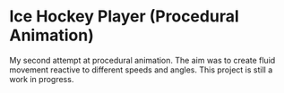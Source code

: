 # Ice Hockey Player (Procedural Animation)
My second attempt at procedural animation. The aim was to create fluid movement reactive to different speeds and angles. This project is still a work in progress.
